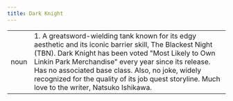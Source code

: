 ```yaml
---
title: Dark Knight
---
```

|||
|---|---|
| noun | 1.  	A greatsword-wielding tank known for its edgy aesthetic and its iconic barrier skill, The Blackest Night (TBN). Dark Knight has been voted "Most Likely to Own Linkin Park Merchandise" every year since its release. Has no associated base class. Also, no joke, widely recognized for the quality of its job quest storyline. Much love to the writer, Natsuko Ishikawa.	|